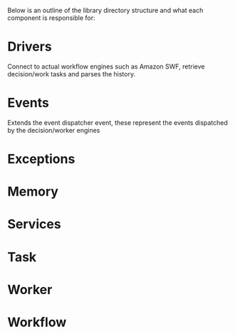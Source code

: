Below is an outline of the library directory structure and what each component is responsible for:

Drivers
=======
Connect to actual workflow engines such as Amazon SWF, retrieve decision/work tasks and parses the history.

Events
======
Extends the event dispatcher event, these represent the events dispatched by the decision/worker engines

Exceptions
==========

Memory
======


Services
========

Task
====

Worker
======

Workflow
========